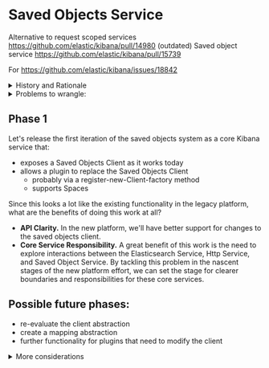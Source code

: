 Saved Objects Service
=========
Alternative to request scoped services https://github.com/elastic/kibana/pull/14980
(outdated) Saved object service https://github.com/elastic/kibana/pull/15739

For https://github.com/elastic/kibana/issues/18842

<details>
<summary>History and Rationale</summary>

History:
---------
These were times we made an effort to create one set of abstractions for saved objects.
  - tribe node support
  - compatibility layer for Kibana 5.6 and 6+ to work with single and multiple type indices

Why now?
---------
 - New things need a standard set of abstractions for saved objects
   - Global extensions to SOS (Saved Objects Service):
     - [OLS](https://github.com/elastic/kibana/issues/18473): when Security is enabled all requests to saved objects need to be scoped to a user
     - Spaces: when Spaces are enabled all requests to saved objects need to be scoped by space
     - migrations
     - tags
   - Users of SOS that should be able to consume those global extensions:
     - logstash pipelines
     - canvas workpads
     - reporting jobs
 - Stop the abstractions leaking into the rest of Kibana
     - When we create tags/ols/etc, let's do it through the new abstractions
     - We solve the problem of new features not clobbering one another
</details>

<details>
<summary>Problems to wrangle:</summary>

OSS Kibana
---------
The saved objects service and all its exposed APIs exist in open source Kibana, but many X-Pack plugins may need a version of the saved objects client that does a little more. This means that the saved objects service needs to allow plugins to modify or create a new saved objects client that will then be used for all requests thereafter. In addition, just as with all OSS, the code which exists in OSS Kibana cannot assume or reference any X-Pack specific entities that may use it. So all this functionality has to be as generic as possible.

X-Pack Security
---------
Security needs to control authorization for a client request to read or write saved objects. In the legacy platform, Security currently checks whether the logged in user has privileges to execute the saved object request before every action possible for a saved object. The way that Security does this check is by replacing the client with a whole different one that contains these checks.

OLS (object level security) is the concept that describes this security feature.

What if the saved objects service API could provide a way to register a before-hook that the Security plugin could leverage for its privilege checks? Would this be flexible enough for Security's needs? Would it be making too much of an assumption about users of the Saved Objects Service? And, somewhat more dire, would it allow competitors of Kibana to readily integrate their own Security solution, and would that be strategically more unsound than an approach where any changes to the client require completely replacing it with a fully functional solution?

X-Pack Spaces
---------
[Spaces issue](https://github.com/elastic/x-pack-kibana/issues/774)

When Spaces are enabled, all requests have the new current space context, which is stored in the URL. Saved objects are claimed in some space, whether explicitly or via the default space. Thus the saved object client needs to somehow be aware that this new context is a factor in every request to saved objects.

Spaces need to interact with saved objects in the same way that OLS does, the main difference being that where OLS uses users and roles, Spaces use `space_id`.

From a saved object standpoint, Spaces will be represented as individual saved objects of type `space` and other saved objects, like `dashboard`s, `index_pattern`s, `visualization`s, and `saved_search`es, will have a `space_id` stored on them.

Saved Objects that don't have `space_id` are available in the default space, which is a virtual concept rather than a literal one, since there is no space object that represents the default space.

Spaces + Security
---------
Spaces is going to be available in X-Pack Basic, and therefore there needs to be an OSS version of the saved objects client that doesn't have anything to do with spaces or security; and when X-Pack is used, the saved objects client needs to be able to change.

With just Spaces enabled but Security disabled, the saved objects client needs to accept a new `space_id` context. This can be as simple as an optional parameter. It doesn't seem like a whole new saved object client needs to be created just to scope its requests to a Space.

With both Spaces and Security enabled, we'll need a saved object client that performs the extra authentication (`has privileges`) checks for all read/write access, but it cannot clobber the existing context that Spaces has required. There may need to be a way to apply changes to the saved objects client in an _ordered_ way. Here, it does seem like a whole new saved object client _might_ be needed, or else some flexible way to extend some or all methods of the saved object client to perform the extra checks that doesn't open the door for unexpected behavior.

- [ ] X-Pack Migrations
- [ ] Tags
</details>

Phase 1
-------
Let's release the first iteration of the saved objects system as a core Kibana service that:
* exposes a Saved Objects Client as it works today
* allows a plugin to replace the Saved Objects Client
  * probably via a register-new-Client-factory method
  * supports Spaces

Since this looks a lot like the existing functionality in the legacy platform, what are the benefits of doing this work at all?
* **API Clarity.** In the new platform, we'll have better support for changes to the saved objects client.
* **Core Service Responsibility.** A great benefit of this work is the need to explore interactions between the Elasticsearch Service, Http Service, and Saved Object Service. By tackling this problem in the nascent stages of the new platform effort, we can set the stage for clearer boundaries and responsibilities for these core services.

Possible future phases:
----------
- re-evaluate the client abstraction
- create a mapping abstraction
- further functionality for plugins that need to modify the client

<details>
<summary>More considerations</summary>

Saved Objects Client
-----------

Some needs:
* a way to register new types specified by other systems
* type-checking for all operations
* integration with a background tasks service that needs saved object access
* validation for arguments to the client crud methods

Kibana, Plugins, Saved Objects System startup
---------
We believe the system should start up similarly to a daemon, around when Kibana starts up. This way, we can identify problems sooner, at setup time rather than when we write saved objects. We can also startup the various clients (which would be the daemons) that listen for and handle reads and writes properly. The consumers of the Saved Objects Service also then don't have to care about storage location for saved objects. Their startup functions can handle that.

If the system starts up like a daemon, then there could be an initial saved object client that's created as an Observable. In OSS Kibana this client probably doesn't need to change for each request or when some plugins are enabled/disabled. However when certain X-Pack plugins are enabled, we do need to allow changes to be made to the client, via Spaces and Security. So that means the saved object system needs to allow plugins to instruct the system to create a saved object client for each request that specifically cares about the context of that request.

Storage - Logstash, Reporting, Beats
---------
**Note about Monitoring:** We can't handle monitoring data within the Saved Objects System. Elasticsearch has to own these.

If all that is done gracefully, then storage becomes an implementation detail. We don't need to limit ourselves to a single `.kibana` index. We have a system that migrates, applies OLS, has reliable abstractions for saved objects.

In X-Pack, we may also be able to leverage the upcoming life-cycle management feature provided by Elasticsearch to manage reporting indices. (More on this as details arrive.)

Index Life-cycle Management
---------

When you define a type through our saved object system, as part of that type configuration, you describe the storage behaviors for that type. Certain types, like reporting jobs (noisy) can be balanced across weekly indices, and less noisy dashboards can be dumped into the `.kibana` index, for example. The index where these things are stored are up to us.

If and when Elasticsearch life-cycle management arrives, we might offload the multi-index issue to Elasticsearch, and Saved Objects Service can simply not worry about that. It can simply use an alias per type or per app that is resolved on the Elasticsearch side. That storage strategy or location is then locked to the consumer specifying the behavior and type (in this case, the plugin).

The user can access their data, but all their admin data, for the sake of consuming Kibana features, is done through the Saved Object Service. A whole index needs to opt into being managed by Kibana; it cannot be some part of documents of an index. An index is either managed by Kibana or not. That index then gets OLS, migration support, tags, all the features that the Saved Object System can incorporate.

Some implementation questions
---------
### Performance
Is slowness an issue for migrating mappings for five years worth of reporting jobs?

Even if we did a fallback to a `_reindex` or some ES API, that should still be an implementation detail. User says "I want a performant migration" which means user isn't modifying the actual Kibana objects in ES, or touching any Kibana primitives. We'll doing that behind the scenes.

### X-Pack Indices
X-Pack-Elasticsearch manages monitoring, beats, logstash indices. So now these have to be managed by Kibana? Monitoring cannot fall under this model because monitoring indices need to be able to be created at any time, not just when Kibana can do it.

If Kibana manages an index, it also has to manage that index's creation.

### Current search/find in Saved Object Client
Search/find saved objects is very simple. The Saved Object Service could provide more capabilities to build a more interesting search query.

### Integration testing
This approach makes it really easy to test the clients exposed by the Saved Object System. Start up saved object service, take a client from it, do a bunch of integration testing on it without ever running other plugins or Kibana itself. This would be relatively low level integration testing: only testing the interface between that client and Elasticsearch. (We'd have other larger swaths of Kibana getting integration tested.)

### Security plugin + http service
Plugins can specify which other plugins and core Kibana services they need. Each of those needs (dependencies) has its own contract, its finite set of methods it exposes.

The Security Plugin could get information from any incoming request, i.e. the `space_id` from the url, and then provide a new saved object client that wraps/contains that information. That way the handler for the request, within a plugin or within Kibana core, has access to a saved object client that has all the information it needs to access saved objects according to the current Space.

Kibana core still needs to provide the http service containing the saved object client, but it needs to have a way to register a function that's invoked every time a request comes in. The Security Plugin can be the thing that hooks into the http service's saved object client, and add stuff like request headers (from which we get the current user) and space information.

Implementation Ideas
---------
Do the Migrations client and Saved Object client share important internal details? Can they be exposed by separate services?

The different things we want plugins to configure for saved objects:

**Migrations.** A plugin can specify Migrations as a dependency. It can call a method `migrationsClient.registerMigration()` or something, that takes in a name and an action to run, for example.

**Http service.** The Http Service could provide certain clients to every handler function, such as the Saved Object Service and Elasticsearch Service, and possibly also the Migration Client/Service. This has the benefit of making it hard for people (users, developers) to call the Saved Object and Elasticsearch services outside of the context of a request. It doesn't make sense to allow that.

### Context
It's clear to me that we need some kind of object that stores only the details from the current request that are relevant to accessing the Saved Objects System. In OSS Kibana, this is likely an empty object. When X-Pack is enabled, it will consist of at most (that I can think of right now) these items:
* request headers that contain the current user (for Security)
* request Url that contains the current space id (for Spaces)

We can use this context like so. Register an endpoint along with the handler for that endpoint. Define the handler to explicitly pass the context to the saved object client factory (contained within the saved object service). The handler then provides the saved object client scoped to the right context.

For example, define a plugin that has only dependencies on Kibana core, and no other plugin dependencies. (Very simplified code example)

```js
// baz/index.js
import { KibanaPluginConfig } from '@kbn/types';
import { registerEndpoints } from './register_endpoints';

export const plugin: KibanaPluginConfig<{}> = {
  plugin: kibana => {
    // Grab components you need from Kibana core
    const { http } = kibana;

    // Register a router upon which to attach handlers
    const router = http.createAndRegisterRouter('/api/baz');

    // Start defining handlers
    registerEndpoints(router);
  },
};

```

Registering an endpoint lets you define what to expect from the request, validating those parts of the request, and how to handle the request. The handler can define a Saved Object Client

```js
// baz/api.js
export function registerEndpoints(
  router: Router
) {
  router.get(
    {
      path: '/:type',
      validate: schema => ({
        ...
      }),
    },
    async (req, res, coreServices) => {
      // Only what's validated is offered on request object
      const { ... } = req;

      // Use some services provided
      const {
        esService: elasticsearch,
        soService: savedObjects,
      } = coreServices;

      // Use a Data Client scoped to a request, given its headers
      const esClient = await esService.getScopedDataClient(req.headers);

      // Use a Saved Object Client scoped to a context
      const soClient = await soService.getScopedClient({
        user:  getUser(req.headers),
        space: getSpace(req.url),
      });

      // Initialize a service that uses some clients
      const bazService = new BazService(esClient, soClient);

      ...

  );
}
```

To see an implementation of ElasticsearchService and the different ways we can provide Elasticsearch via an Admin or Data Client, peruse [this directory](https://github.com/elastic/kibana/tree/new-platform/platform/src/server/elasticsearch).

One way the Http Service can know what to provide in its `coreServices` collection in every handler, is by allowing entities (plugins, services) to register their services with the Http Service.

```js
// saved_objects/index.js
import { KibanaPluginConfig } from '@kbn/types';

export const plugin: KibanaPluginConfig<{}> = {
  plugin: kibana => {
    const { http } = kibana;

    http.registerService('savedObjects', {
      getClient: () => {
        // for OSS Kibana, without Security or Spaces
      },
      getScopedClient: (context) => {
        const { user, space } = context;
        ...
      }
    });
  },
};
```

```js
// elasticsearch/index.js
...
    http.registerService('elasticsearch', {
      getUnscopedClient: () => {
        // what is this for?
      },
      getScopedDataClient()
        // for most calls
        // uses request.headers.authorization
    });
```

Inside of the Security plugin we can replace the core services by registering new ones.

```js
// security/index.js
...
  // Elasticsearch already has a way to get a scoped data client,
  // so Security can just return that.
  http.registerService('elasticsearch', (request) => {
    return {
      getDataClient: elasticsearch.getScopedDataClient,
      //getAdminClient unchanged
    };
  });
```

Court's draft
---------
 - originally sketched around how OLS can use nested saved object references
   - formal notion of types
   - the store itself, not just .kibana
 - configure saved objects client
 - define ownership of SO types at plugin boundaries
 - define storage/mapping/settings by type (e.g. for reporting)
 - the above can be used for:
   - migrations
   - import/export

How would a tag plugin work? It could give me saved objects and invoke a function that lets me decorate saved objects with tags. We probably want to do validation, error if tags are already decorated. Then expose a generic tags API. Register a router on the http service, which is provided by Kibana core. The handler grabs the saved object client from Kibana core (probably), which is initialized with request headers and an elasticsearch service (exposed by Kibana core also). You then do a normal `find` operation on tag. Wire it up so that the `find` function knows the passed in type is tag.

**Security plugin.** Configure it with some complicated OLS metadata in `registerSavedObjectMetadata`. Start up security plugin. Wire into the core saved object service. Apply your extensions. `registerFindMiddleware` to inject Security specific hooks into the `find` method in the saved objects service. Like additional filters for every find, update, or create request. Doesn't have to be this implementation, but some way to hook into existing saved object methods and inject some extra stuff a plugin may need to do.

**Dashboards.** If you have no global concerns, but you have a subset of objects of a particular type that you care about, like dashboard plugin, you can specify a schema for the new type and tell the saved objects service about it. And that type will now be available. Dashboard type has dependency on visualization type, so you do `const visualizationtype = vizDep.getSavedObjectType()`, where `vizDep` is pulled out of dependencies. Need to be able to specify validation rules for the new type defined for a plugin.

A lot of features depend on how saved objects service is implemented, but OLS cannot be blocked on this.
Is there a way I could write a shell of Saved Objects Service that lets migrations be exposed before the core of saved objects system is written? I don't know. It will have dependencies on the internals.


Develop the core internal service and how it gets plugged. The migrations client just fits into that. What the migration client exposes is probably totally separate from what the core service needs to care about. But again, what it uses internally will matter in the design of both the core service and the migrations client.


OSS vs X-Pack
---------
There may be a set of extension points that only make sense for X-Pack, particularly Security, so some of this project could live in X-Pack. We don't want Dashboards to say, "oh, you have X-Pack installed, so add tags to dashboards." If that needs to happen, it should go through something that lives entirely within X-Pack.

Tagging
---------
Wait until the core service is done. So it's blocked on it. The discussion blew up around Tags and Security. Now Tags are "Security Groups." Better that it's on hold for the moment so when we dive back into tagging its scope will be clearer.

Nesting problem
---------
Dashboard shouldn't create a dependency between its dashboard object and visualize object. So we use DI to resolve that. The visualize plugin exposes on its contract the schemas that dashboards can use. It's possible the user could get all visualizations by going through a "dashboard" plugin, without specifying a dependency on the visualize plugin. It would be really nice to somehow prevent this. But at least in our implementation we should define the dependency so that it's not normally possible. What visualizations come back via the dashboard plugin should be from methods exposed by the visualize plugin.

</details>
